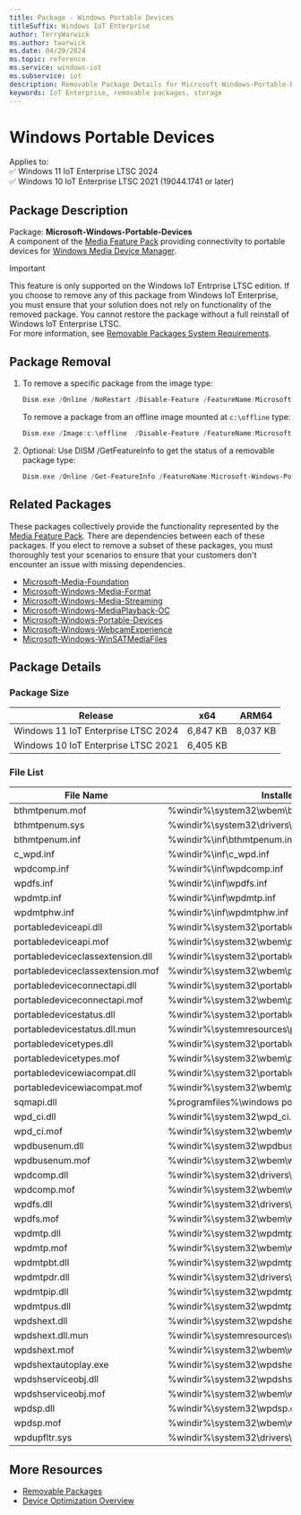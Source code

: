 ```yaml
---
title: Package - Windows Portable Devices
titleSuffix: Windows IoT Enterprise
author: TerryWarwick
ms.author: twarwick
ms.date: 04/29/2024
ms.topic: reference
ms.service: windows-iot
ms.subservice: iot
description: Removable Package Details for Microsoft-Windows-Portable-Devices
keywords: IoT Enterprise, removable packages, storage
---
```


# Windows Portable Devices

Applies to:  
✅ Windows 11 IoT Enterprise LTSC 2024  
✅ Windows 10 IoT Enterprise LTSC 2021 (19044.1741 or later)  

## Package Description

Package: **Microsoft-Windows-Portable-Devices** </br> A component of the [Media Feature Pack](/windows/win32/wmdm/windows-media-device-manager-architecture) providing connectivity to portable devices for [Windows Media Device Manager](/windows/win32/wmdm/windows-media-device-manager-architecture).

> [!IMPORTANT]
>
> This feature is only supported on the Windows IoT Entrprise LTSC edition.  If you choose to remove any of this package from Windows IoT Enterprise, you must ensure that your solution does not rely on functionality of the removed package. You cannot restore the package without a full reinstall of Windows IoT Enterprise LTSC.  
> For more information, see [Removable Packages System Requirements](../Removable-Packages.md#system-requirements).

## Package Removal

1. To remove a specific package from the image type:

   ```powershell
   Dism.exe /Online /NoRestart /Disable-Feature /FeatureName:Microsoft-Windows-Portable-Devices /PackageName:@Package
   ````

   To remove a package from an offline image mounted at `c:\offline` type:

   ```powershell
   Dism.exe /Image:c:\offline  /Disable-Feature /FeatureName:Microsoft-Windows-Portable-Devices /PackageName:@Package
   ```

1. Optional: Use DISM /GetFeatureInfo to get the status of a removable package type:

   ```powershell
   Dism.exe /Online /Get-FeatureInfo /FeatureName:Microsoft-Windows-Portable-Devices /PackageName:@Package
   ````

## Related Packages

These packages collectively provide the functionality represented by the [Media Feature Pack](/windows/win32/wmdm/windows-media-device-manager-architecture). There are dependencies between each of these packages. If you elect to remove a subset of these packages, you must thoroughly test your scenarios to ensure that your customers don't encounter an issue with missing dependencies.

- [Microsoft-Media-Foundation](Microsoft-Media-Foundation.md)
- [Microsoft-Windows-Media-Format](Microsoft-Windows-Media-Format.md)
- [Microsoft-Windows-Media-Streaming](Microsoft-Windows-Media-Streaming.md)
- [Microsoft-Windows-MediaPlayback-OC](Microsoft-Windows-MediaPlayback-OC.md)
- [Microsoft-Windows-Portable-Devices](Microsoft-Windows-Portable-Devices.md)
- [Microsoft-Windows-WebcamExperience](Microsoft-Windows-WebcamExperience.md)
- [Microsoft-Windows-WinSATMediaFiles](Microsoft-Windows-WinSATMediaFiles.md)

## Package Details

### Package Size

| Release                             |   x64     |    ARM64    |
|-------------------------------------|:---------:|:-----------:|
| Windows 11 IoT Enterprise LTSC 2024 | 6,847 KB  | 8,037 KB    |
| Windows 10 IoT Enterprise LTSC 2021 | 6,405 KB  |             |

### File List

| File Name                         | Installed Location |
|-----------------------------------|--------------------|
| bthmtpenum.mof                    | %windir%\system32\wbem\bthmtpenum.mof |
| bthmtpenum.sys                    | %windir%\system32\drivers\bthmtpenum.sys |
| bthmtpenum.inf                    | %windir%\inf\bthmtpenum.inf |
| c_wpd.inf                         | %windir%\inf\c_wpd.inf |
| wpdcomp.inf                       | %windir%\inf\wpdcomp.inf |
| wpdfs.inf                         | %windir%\inf\wpdfs.inf |
| wpdmtp.inf                        | %windir%\inf\wpdmtp.inf |
| wpdmtphw.inf                      | %windir%\inf\wpdmtphw.inf |
| portabledeviceapi.dll             | %windir%\system32\portabledeviceapi.dll |
| portabledeviceapi.mof             | %windir%\system32\wbem\portabledeviceapi.mof |
| portabledeviceclassextension.dll  | %windir%\system32\portabledeviceclassextension.dll |
| portabledeviceclassextension.mof  | %windir%\system32\wbem\portabledeviceclassextension.mof |
| portabledeviceconnectapi.dll      | %windir%\system32\portabledeviceconnectapi.dll |
| portabledeviceconnectapi.mof      | %windir%\system32\wbem\portabledeviceconnectapi.mof |
| portabledevicestatus.dll          | %windir%\system32\portabledevicestatus.dll |
| portabledevicestatus.dll.mun      | %windir%\systemresources\portabledevicestatus.dll.mun |
| portabledevicetypes.dll           | %windir%\system32\portabledevicetypes.dll |
| portabledevicetypes.mof           | %windir%\system32\wbem\portabledevicetypes.mof |
| portabledevicewiacompat.dll       | %windir%\system32\portabledevicewiacompat.dll |
| portabledevicewiacompat.mof       | %windir%\system32\wbem\portabledevicewiacompat.mof |
| sqmapi.dll                        | %programfiles%\windows portable devices\sqmapi.dll |
| wpd_ci.dll                        | %windir%\system32\wpd_ci.dll |
| wpd_ci.mof                        | %windir%\system32\wbem\wpd_ci.mof |
| wpdbusenum.dll                    | %windir%\system32\wpdbusenum.dll |
| wpdbusenum.mof                    | %windir%\system32\wbem\wpdbusenum.mof |
| wpdcomp.dll                       | %windir%\system32\drivers\umdf\wpdcomp.dll |
| wpdcomp.mof                       | %windir%\system32\wbem\wpdcomp.mof |
| wpdfs.dll                         | %windir%\system32\drivers\umdf\wpdfs.dll |
| wpdfs.mof                         | %windir%\system32\wbem\wpdfs.mof |
| wpdmtp.dll                        | %windir%\system32\wpdmtp.dll |
| wpdmtp.mof                        | %windir%\system32\wbem\wpdmtp.mof |
| wpdmtpbt.dll                      | %windir%\system32\wpdmtpbt.dll |
| wpdmtpdr.dll                      | %windir%\system32\drivers\umdf\wpdmtpdr.dll |
| wpdmtpip.dll                      | %windir%\system32\wpdmtpip.dll |
| wpdmtpus.dll                      | %windir%\system32\wpdmtpus.dll |
| wpdshext.dll                      | %windir%\system32\wpdshext.dll |
| wpdshext.dll.mun                  | %windir%\systemresources\wpdshext.dll.mun |
| wpdshext.mof                      | %windir%\system32\wbem\wpdshext.mof |
| wpdshextautoplay.exe              | %windir%\system32\wpdshextautoplay.exe |
| wpdshserviceobj.dll               | %windir%\system32\wpdshserviceobj.dll |
| wpdshserviceobj.mof               | %windir%\system32\wbem\wpdshserviceobj.mof |
| wpdsp.dll                         | %windir%\system32\wpdsp.dll |
| wpdsp.mof                         | %windir%\system32\wbem\wpdsp.mof |
| wpdupfltr.sys                     | %windir%\system32\drivers\wpdupfltr.sys |

## More Resources

- [Removable Packages](../Removable-Packages.md)
- [Device Optimization Overview](../Overview.md)
